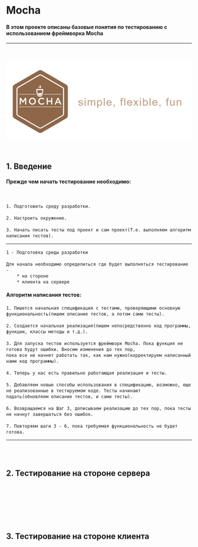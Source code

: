#            Mocha
#### В этом проекте описаны базовые понятия по тестированию с использованием фреймворка Mocha
<hr>
<br>

![Image alt](https://github.com/Education-IT-web/Testing/blob/master/Mocha/Start%20testing/logo.png)

<br>


## 1. Введение

#### Прежде чем начать тестирование необходимо:
<br>

    1. Подготовить среду разработки. 
   
    2. Настроить окружение. 
    
    3. Начать писать тесты под проект и сам проект(Т.е. выполняем алгоритм написания тестов). 
<hr>

    1 - Подготовка среды разработки 

    Для начала необходимо определиться где будет выполняться тестирование - 
        * на стороне 
        * клиента на сервере


#### Алгоритм написания тестов:


    1. Пишется начальная спецификация с тестами, проверяющими основную функциональность(пишем описание тестов, а потом сами тесты).

    2. Создается начальная реализация(пишем непосредственно код программы, функции, классы методы и т.д.).

    3. Для запуска тестов используется фреймворк Mocha. Пока функция не готова будут ошибки. Вносим изменения до тех пор, 
    пока все не начнет работать так, как нам нужно(корректируем написанный нами код программы).

    4. Теперь у нас есть правильно работающая реализация и тесты.

    5. Добавляем новые способы использования в спецификацию, возможно, еще не реализованные в тестируемом коде. Тесты начинают 
    падать(обновляем описание тестов, и сами тесты).

    6. Возвращаемся на Шаг 3, дописываем реализацию до тех пор, пока тесты не начнут завершаться без ошибок.

    7. Повторяем шаги 3 - 6, пока требуемая функциональность не будет готова.
<hr>  

<br><br>
## 2. Тестирование на стороне сервера
<br><br>








<br><br><br>
## 3. Тестирование на стороне клиента
<br><br>